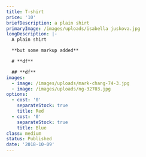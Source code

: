 ```yaml
---
title: T-shirt
price: '10'
briefDescription: a plain shirt
primaryImage: /images/uploads/isabella juskova.jpg
longDescription: |-
  A plain shirt

  **but some markup added**

  # **df**

  ## **df**
images:
  - image: /images/uploads/mark-chang-74-3.jpg
  - image: /images/uploads/ng-32703.jpg
options:
  - cost: '0'
    separateStock: true
    title: Red
  - cost: '0'
    separateStock: true
    title: Blue
class: medium
status: Published
date: '2018-10-09'
---
```


